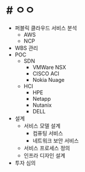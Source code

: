 # # ㅇㅇ

- 퍼블릭 클라우드 서비스 분석
  - AWS
  - NCP
- WBS 관리
- POC
  - SDN
    - VMWare NSX
    - CISCO ACI
    - Nokia Nuage
  - HCI
    - HPE
    - Netapp
    - Nutanix
    - DELL
- 설계
  - 서비스 모델 설계
    - 컴퓨팅 서비스
    - 네트워크 보안 서비스
  - 서비스 프로세스 정의
  - 인프라 디자인 설계
- 투자 심의

